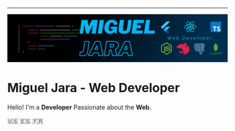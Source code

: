 <hr />

![Main Picture](https://github.com/Miguel-A-Jara/Miguel-A-Jara/blob/main/MiguelJara-Banner.png?raw=true)

# Miguel Jara - Web Developer

Hello! I'm a **Developer** Passionate about the **Web**.

🇺🇸 🇪🇸 🇫🇷
